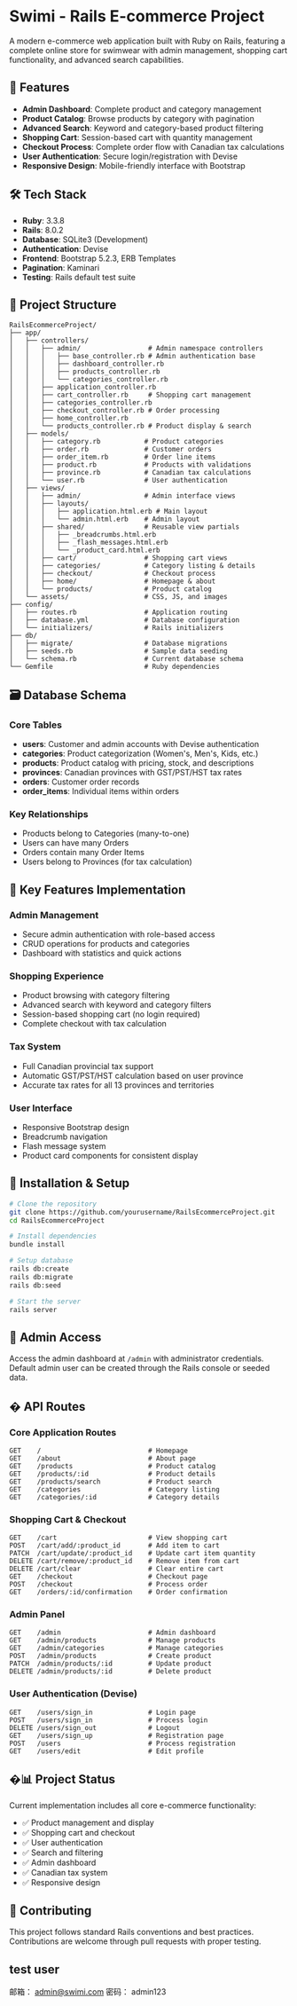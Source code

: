 # Swimi - Rails E-commerce Project

A modern e-commerce web application built with Ruby on Rails, featuring a complete online store for swimwear with admin management, shopping cart functionality, and advanced search capabilities.

## 🚀 Features

- **Admin Dashboard**: Complete product and category management
- **Product Catalog**: Browse products by category with pagination
- **Advanced Search**: Keyword and category-based product filtering
- **Shopping Cart**: Session-based cart with quantity management
- **Checkout Process**: Complete order flow with Canadian tax calculations
- **User Authentication**: Secure login/registration with Devise
- **Responsive Design**: Mobile-friendly interface with Bootstrap

## 🛠 Tech Stack

- **Ruby**: 3.3.8
- **Rails**: 8.0.2
- **Database**: SQLite3 (Development)
- **Authentication**: Devise
- **Frontend**: Bootstrap 5.2.3, ERB Templates
- **Pagination**: Kaminari
- **Testing**: Rails default test suite

## 📁 Project Structure

```
RailsEcommerceProject/
├── app/
│   ├── controllers/
│   │   ├── admin/                 # Admin namespace controllers
│   │   │   ├── base_controller.rb # Admin authentication base
│   │   │   ├── dashboard_controller.rb
│   │   │   ├── products_controller.rb
│   │   │   └── categories_controller.rb
│   │   ├── application_controller.rb
│   │   ├── cart_controller.rb     # Shopping cart management
│   │   ├── categories_controller.rb
│   │   ├── checkout_controller.rb # Order processing
│   │   ├── home_controller.rb
│   │   └── products_controller.rb # Product display & search
│   ├── models/
│   │   ├── category.rb           # Product categories
│   │   ├── order.rb              # Customer orders
│   │   ├── order_item.rb         # Order line items
│   │   ├── product.rb            # Products with validations
│   │   ├── province.rb           # Canadian tax calculations
│   │   └── user.rb               # User authentication
│   ├── views/
│   │   ├── admin/                # Admin interface views
│   │   ├── layouts/
│   │   │   ├── application.html.erb # Main layout
│   │   │   └── admin.html.erb    # Admin layout
│   │   ├── shared/               # Reusable view partials
│   │   │   ├── _breadcrumbs.html.erb
│   │   │   ├── _flash_messages.html.erb
│   │   │   └── _product_card.html.erb
│   │   ├── cart/                 # Shopping cart views
│   │   ├── categories/           # Category listing & details
│   │   ├── checkout/             # Checkout process
│   │   ├── home/                 # Homepage & about
│   │   └── products/             # Product catalog
│   └── assets/                   # CSS, JS, and images
├── config/
│   ├── routes.rb                 # Application routing
│   ├── database.yml              # Database configuration
│   └── initializers/             # Rails initializers
├── db/
│   ├── migrate/                  # Database migrations
│   ├── seeds.rb                  # Sample data seeding
│   └── schema.rb                 # Current database schema
└── Gemfile                       # Ruby dependencies
```

## 🗃 Database Schema

### Core Tables
- **users**: Customer and admin accounts with Devise authentication
- **categories**: Product categorization (Women's, Men's, Kids, etc.)
- **products**: Product catalog with pricing, stock, and descriptions
- **provinces**: Canadian provinces with GST/PST/HST tax rates
- **orders**: Customer order records
- **order_items**: Individual items within orders

### Key Relationships
- Products belong to Categories (many-to-one)
- Users can have many Orders
- Orders contain many Order Items
- Users belong to Provinces (for tax calculation)

## 🎯 Key Features Implementation

### Admin Management
- Secure admin authentication with role-based access
- CRUD operations for products and categories
- Dashboard with statistics and quick actions

### Shopping Experience
- Product browsing with category filtering
- Advanced search with keyword and category filters
- Session-based shopping cart (no login required)
- Complete checkout with tax calculation

### Tax System
- Full Canadian provincial tax support
- Automatic GST/PST/HST calculation based on user province
- Accurate tax rates for all 13 provinces and territories

### User Interface
- Responsive Bootstrap design
- Breadcrumb navigation
- Flash message system
- Product card components for consistent display

## 🚦 Installation & Setup

```bash
# Clone the repository
git clone https://github.com/yourusername/RailsEcommerceProject.git
cd RailsEcommerceProject

# Install dependencies
bundle install

# Setup database
rails db:create
rails db:migrate
rails db:seed

# Start the server
rails server
```

## 🔐 Admin Access

Access the admin dashboard at `/admin` with administrator credentials.
Default admin user can be created through the Rails console or seeded data.

## � API Routes

### Core Application Routes
```
GET    /                           # Homepage
GET    /about                      # About page
GET    /products                   # Product catalog
GET    /products/:id               # Product details
GET    /products/search            # Product search
GET    /categories                 # Category listing
GET    /categories/:id             # Category details
```

### Shopping Cart & Checkout
```
GET    /cart                       # View shopping cart
POST   /cart/add/:product_id       # Add item to cart
PATCH  /cart/update/:product_id    # Update cart item quantity
DELETE /cart/remove/:product_id    # Remove item from cart
DELETE /cart/clear                 # Clear entire cart
GET    /checkout                   # Checkout page
POST   /checkout                   # Process order
GET    /orders/:id/confirmation    # Order confirmation
```

### Admin Panel
```
GET    /admin                      # Admin dashboard
GET    /admin/products             # Manage products
GET    /admin/categories           # Manage categories
POST   /admin/products             # Create product
PATCH  /admin/products/:id         # Update product
DELETE /admin/products/:id         # Delete product
```

### User Authentication (Devise)
```
GET    /users/sign_in              # Login page
POST   /users/sign_in              # Process login
DELETE /users/sign_out             # Logout
GET    /users/sign_up              # Registration page
POST   /users                      # Process registration
GET    /users/edit                 # Edit profile
```

## �📊 Project Status

Current implementation includes all core e-commerce functionality:
- ✅ Product management and display
- ✅ Shopping cart and checkout
- ✅ User authentication
- ✅ Search and filtering
- ✅ Admin dashboard
- ✅ Canadian tax system
- ✅ Responsive design

## 🤝 Contributing

This project follows standard Rails conventions and best practices. 
Contributions are welcome through pull requests with proper testing.


## test user
邮箱： admin@swimi.com
密码： admin123